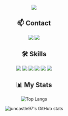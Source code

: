 <!-- 헤더 이미지 -->
<p align="center">
  <img src="https://capsule-render.vercel.app/api?type=rect&color=b0f2b4&height=220&section=header&text=Hello&fontSize=50&fontColor=215c4f" />
</p>

<!-- Profile -->
<div align="center">

## 📫 Contact

<a href="mailto:juncastle97@gmail.com" style="text-decoration: none;">
  <img src="https://img.shields.io/badge/email-d14836?style=flat-square&logo=gmail&logoColor=white" />
</a>
<a href="https://velog.io/@juncastle/posts" target="_blank" style="text-decoration: none;">
  <img src="https://img.shields.io/badge/velog-20C997?style=flat-square&logo=velog&logoColor=white" />
</a>

</div>

<!-- Skills -->
<div align="center">

## 🛠️ Skills

<img src="https://img.shields.io/badge/JavaScript-F7DF1E?style=flat-square&logo=javascript&logoColor=black" />
<img src="https://img.shields.io/badge/TypeScript-3178C6?style=flat-square&logo=typescript&logoColor=white" />
<img src="https://img.shields.io/badge/React-61DAFB?style=flat-square&logo=react&logoColor=black" />
<img src="https://img.shields.io/badge/Next.js-000000?style=flat-square&logo=nextdotjs&logoColor=white" />
<img src="https://img.shields.io/badge/TailwindCSS-06B6D4?style=flat-square&logo=tailwindcss&logoColor=white" />
<img src="https://img.shields.io/badge/Git-F05032?style=flat-square&logo=git&logoColor=white" />

</div>

<!-- GitHub Stats -->
<div align="center">

## 📊 My Stats

![Top Langs](https://github-readme-stats.vercel.app/api/top-langs/?username=juncastle97&layout=compact)

![juncastle97's GitHub stats](https://github-readme-stats.vercel.app/api?username=juncastle97&show_icons=true&theme=default&hide_title=true)

</div>


<!--
**juncastle97/juncastle97** is a ✨ _special_ ✨ repository because its `README.md` (this file) appears on your GitHub profile.

Here are some ideas to get you started:

- 🔭 I’m currently working on ...
- 🌱 I’m currently learning ...
- 👯 I’m looking to collaborate on ...
- 🤔 I’m looking for help with ...
- 💬 Ask me about ...
- 📫 How to reach me: ...
- 😄 Pronouns: ...
- ⚡ Fun fact: ...
-->
